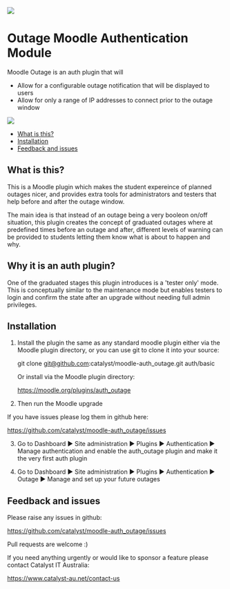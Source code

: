 <a href="https://travis-ci.org/catalyst/moodle-auth_outage">
<img src="https://travis-ci.org/catalyst/moodle-auth_outage.svg?branch=master">
</a>

# Outage Moodle Authentication Module

Moodle Outage is an auth plugin that will
* Allow for a configurable outage notification that will be displayed to users
* Allow for only a range of IP addresses to connect prior to the outage window


<a href="https://travis-ci.org/CatalystIT-AU/moodle-auth_basic">
<img src="https://travis-ci.org/CatalystIT-AU/moodle-auth_basic.svg?branch=master">
</a>

* [What is this?](#what-is-this)
* [Installation](#installation)
* [Feedback and issues](#feedback-and-issues)

What is this?
-------------

This is a Moodle plugin which makes the student expereince of planned outages nicer, and provides extra tools for administrators and testers that help before and after the outage window.

The main idea is that instead of an outage being a very booleon on/off situation, this plugin creates the concept of graduated outages where at predefined times before an outage and after, different levels of warning can be provided to students letting them know what is about to happen and why.


Why it is an auth plugin?
-------------------------

One of the graduated stages this plugin introduces is a 'tester only' mode. This is conceptually similar to the maintenance mode but enables testers to login and confirm the state after an upgrade without needing full admin privileges. 


Installation
------------

1. Install the plugin the same as any standard moodle plugin either via the
Moodle plugin directory, or you can use git to clone it into your source:

     git clone git@github.com:catalyst/moodle-auth_outage.git auth/basic

    Or install via the Moodle plugin directory:
    
     https://moodle.org/plugins/auth_outage

2. Then run the Moodle upgrade

If you have issues please log them in github here:

https://github.com/catalyst/moodle-auth_outage/issues

3. Go to Dashboard ► Site administration ► Plugins ► Authentication ► Manage authentication and enable the auth_outage plugin and make it the very first auth plugin

4. Go to Dashboard ► Site administration ► Plugins ► Authentication ► Outage ► Manage and set up your future outages


Feedback and issues
-------------------

Please raise any issues in github:

https://github.com/catalyst/moodle-auth_outage/issues

Pull requests are welcome :)

If you need anything urgently or would like to sponsor a feature please contact Catalyst IT Australia:

https://www.catalyst-au.net/contact-us
